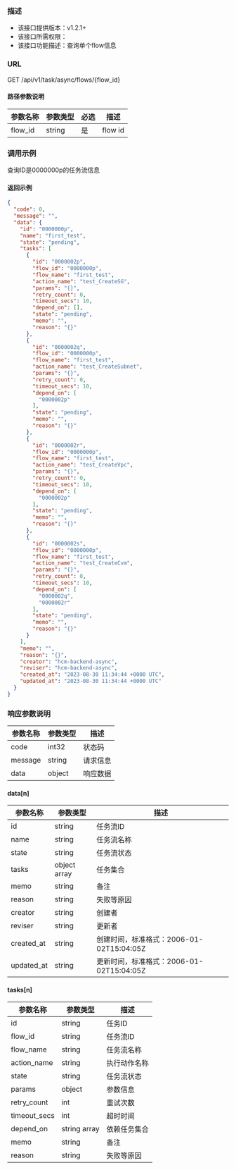 ### 描述

- 该接口提供版本：v1.2.1+
- 该接口所需权限：
- 该接口功能描述：查询单个flow信息

### URL

GET /api/v1/task/async/flows/{flow_id}

#### 路径参数说明

| 参数名称    | 参数类型   | 必选 | 描述      |
|---------|--------|----|---------|
| flow_id | string | 是  | flow id |

### 调用示例

查询ID是0000000p的任务流信息

#### 返回示例

```json
{
  "code": 0,
  "message": "",
  "data": {
    "id": "0000000p",
    "name": "first_test",
    "state": "pending",
    "tasks": [
      {
        "id": "0000002p",
        "flow_id": "0000000p",
        "flow_name": "first_test",
        "action_name": "test_CreateSG",
        "params": "{}",
        "retry_count": 0,
        "timeout_secs": 10,
        "depend_on": [],
        "state": "pending",
        "memo": "",
        "reason": "{}"
      },
      {
        "id": "0000002q",
        "flow_id": "0000000p",
        "flow_name": "first_test",
        "action_name": "test_CreateSubnet",
        "params": "{}",
        "retry_count": 0,
        "timeout_secs": 10,
        "depend_on": [
          "0000002p"
        ],
        "state": "pending",
        "memo": "",
        "reason": "{}"
      },
      {
        "id": "0000002r",
        "flow_id": "0000000p",
        "flow_name": "first_test",
        "action_name": "test_CreateVpc",
        "params": "{}",
        "retry_count": 0,
        "timeout_secs": 10,
        "depend_on": [
          "0000002p"
        ],
        "state": "pending",
        "memo": "",
        "reason": "{}"
      },
      {
        "id": "0000002s",
        "flow_id": "0000000p",
        "flow_name": "first_test",
        "action_name": "test_CreateCvm",
        "params": "{}",
        "retry_count": 0,
        "timeout_secs": 10,
        "depend_on": [
          "0000002q",
          "0000002r"
        ],
        "state": "pending",
        "memo": "",
        "reason": "{}"
      }
    ],
    "memo": "",
    "reason": "{}",
    "creator": "hcm-backend-async",
    "reviser": "hcm-backend-async",
    "created_at": "2023-08-30 11:34:44 +0000 UTC",
    "updated_at": "2023-08-30 11:34:44 +0000 UTC"
  }
}
```

### 响应参数说明

| 参数名称    | 参数类型   | 描述   |
|---------|--------|------|
| code    | int32  | 状态码  |
| message | string | 请求信息 |
| data    | object | 响应数据 |

#### data[n]

| 参数名称       | 参数类型         | 描述                             |
|------------|--------------|--------------------------------|
| id         | string       | 任务流ID                          |
| name       | string       | 任务流名称                          |
| state      | string       | 任务流状态                          |
| tasks      | object array | 任务集合                           |
| memo       | string       | 备注                             |
| reason     | string       | 失败等原因                          |
| creator    | string       | 创建者                            |
| reviser    | string       | 更新者                            |
| created_at | string       | 创建时间，标准格式：2006-01-02T15:04:05Z |
| updated_at | string       | 更新时间，标准格式：2006-01-02T15:04:05Z |

#### tasks[n]

| 参数名称         | 参数类型         | 描述     |
|--------------|--------------|--------|
| id           | string       | 任务ID   |
| flow_id      | string       | 任务流ID  |
| flow_name    | string       | 任务流名称  |
| action_name  | string       | 执行动作名称 |
| state        | string       | 任务流状态  |
| params       | object       | 参数信息   |
| retry_count  | int          | 重试次数   |
| timeout_secs | int          | 超时时间   |
| depend_on    | string array | 依赖任务集合 |
| memo         | string       | 备注     |
| reason       | string       | 失败等原因  |